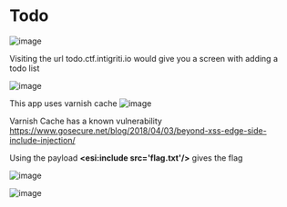 # Todo

![image](https://user-images.githubusercontent.com/19681324/158509408-82d1e08b-6803-435d-96fd-ebd5f9371724.png)

Visiting the url todo.ctf.intigriti.io would give you a screen with adding a todo list 

![image](https://user-images.githubusercontent.com/19681324/158509556-2ab3e884-86ab-425a-8a6b-30984aad8390.png)

This app uses varnish cache
![image](https://user-images.githubusercontent.com/19681324/158509620-8a0cbd60-61aa-4d44-a17a-faac4f66dffd.png)

Varnish Cache has a known vulnerability https://www.gosecure.net/blog/2018/04/03/beyond-xss-edge-side-include-injection/

Using the payload **<esi:include src='flag.txt'/>** gives the flag

![image](https://user-images.githubusercontent.com/19681324/158509911-5e65f6cd-a5b9-4cfc-be82-6d3233500f3e.png)

![image](https://user-images.githubusercontent.com/19681324/158509961-fde16472-efd1-4e3b-a2b9-ba56a6547445.png)

